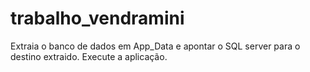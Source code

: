 # trabalho_vendramini

Extraia o banco de dados em App_Data e apontar o SQL server para o destino extraido.
Execute a aplicação.

